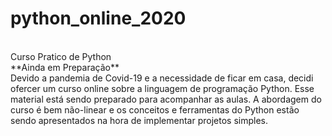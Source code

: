 # python_online_2020
<br>
Curso Pratico de Python
<br>
**Ainda em Preparação**
<br>
Devido a pandemia de Covid-19 e a necessidade de ficar em casa, decidi ofercer um curso online sobre a linguagem de programação Python. Esse material está sendo preparado para acompanhar as aulas.
A abordagem do curso é bem não-linear e os conceitos e ferramentas do Python estão sendo apresentados na hora de implementar projetos simples. 

